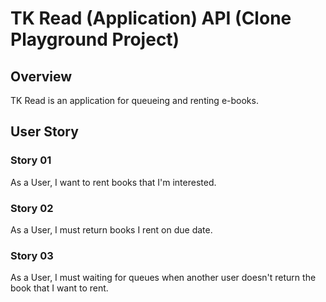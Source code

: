 # TK Read (Application) API (Clone Playground Project)

## Overview

TK Read is an application for queueing and renting e-books.

## User Story

### Story 01

As a User, I want to rent books that I'm interested.

### Story 02

As a User, I must return books I rent on due date.

### Story 03

As a User, I must waiting for queues when another user doesn't return the book that I want to rent.
